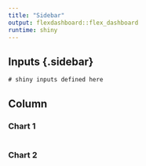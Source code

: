 ```yaml
---
title: "Sidebar"
output: flexdashboard::flex_dashboard
runtime: shiny
---
```


Inputs {.sidebar}
-------------------------------------

```{r}
# shiny inputs defined here
```
 
Column
-------------------------------------
    
### Chart 1
    
```{r}
```
    
### Chart 2

```{r}
```
